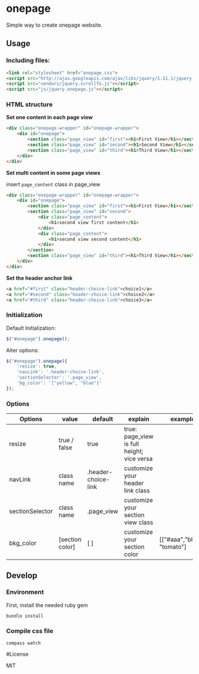 # onepage

Simple way to create onepage website.

## Usage

### Including files: 

```html
<link rel="stylesheet" href="onepage.css">
<script src="http://ajax.googleapis.com/ajax/libs/jquery/1.11.1/jquery.min.js"></script>
<script src="vendors/jquery.scrollTo.js"></script>
<script src="js/jquery.onepage.js"></script>
```

### HTML structure

**Set one content in each page view**

```html
<div class="onepage-wrapper" id="onepage-wrapper">
    <div id="onepage">
        <section class="page_view" id="first"><h1>First View</h1></section>
        <section class="page_view" id="second"><h1>Second View</h1></section>
        <section class="page_view" id="third"><h1>Third View</h1></section>
    </div>
</div>
```
**Set multi content in some page views**

insert `page_content` class in page_view

```html
<div class="onepage-wrapper" id="onepage-wrapper">
    <div id="onepage">
        <section class="page_view" id="first"><h1>First View</h1></section>
        <section class="page_view" id="second">
            <div class="page_content">
                <h1>second view first content</h1>
            </div>
            <div class="page_content">
                <h1>second view second content</h1>
            </div>
        </section>
        <section class="page_view" id="third"><h1>Third View</h1></section>
    </div>
</div>
```

**Set the header anchor link**

```html
<a href="#first" class="header-choice-link">choice1</a>
<a href="#second" class="header-choice-link">choice2</a>
<a href="#third" class="header-choice-link">choice3</a>
```


### Initialization
Default Initialization:

```javascript
$("#onepage").onepage();
```
Alter options:

```javascript
$("#onepage").onepage({
    'resize': true,
    'navLink': '.header-choice-link',
    'sectionSelector': '.page_view',
    'bg_color': '["yellow", "blue"]'
});
```


### Options

| Options         | value       | default             | explain                                   |example|
|-----------------|--------------|---------------------|--------------------------------------------|--------------------------------------------|
| resize          | true / false | true                | true: page_view is full height; vice versa ||
| navLink         | class name   | .header-choice-link | customize your header link class           ||
| sectionSelector | class name   | .page_view          | customize your section view class          ||
| bkg_color | [section color]   | [ ]         | customize your section color         |[["#aaa","blue"], "tomato"]|


## Develop
### Environment

First, install the needed ruby gem
    
    bundle install

### Compile css file

    compass watch

    
#License

MIT
